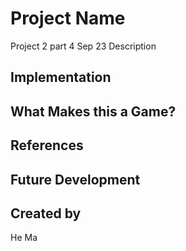 # Project Name
Project 2 part 4
Sep 23
Description

## Implementation

## What Makes this a Game?

## References

## Future Development

## Created by
He Ma
